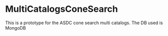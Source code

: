 # MultiCatalogsConeSearch
This is a prototype for the ASDC cone search multi catalogs. The DB used is MongoDB

